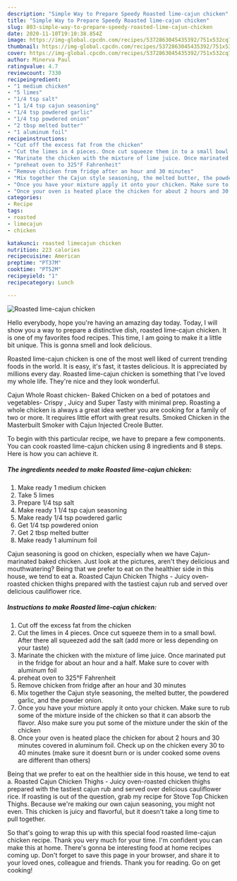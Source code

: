 ```yaml
---
description: "Simple Way to Prepare Speedy Roasted lime-cajun chicken"
title: "Simple Way to Prepare Speedy Roasted lime-cajun chicken"
slug: 803-simple-way-to-prepare-speedy-roasted-lime-cajun-chicken
date: 2020-11-10T19:10:38.854Z
image: https://img-global.cpcdn.com/recipes/5372863045435392/751x532cq70/roasted-lime-cajun-chicken-recipe-main-photo.jpg
thumbnail: https://img-global.cpcdn.com/recipes/5372863045435392/751x532cq70/roasted-lime-cajun-chicken-recipe-main-photo.jpg
cover: https://img-global.cpcdn.com/recipes/5372863045435392/751x532cq70/roasted-lime-cajun-chicken-recipe-main-photo.jpg
author: Minerva Paul
ratingvalue: 4.7
reviewcount: 7330
recipeingredient:
- "1 medium chicken"
- "5 limes"
- "1/4 tsp salt"
- "1 1/4 tsp cajun seasoning"
- "1/4 tsp powdered garlic"
- "1/4 tsp powdered onion"
- "2 tbsp melted butter"
- "1 aluminum foil"
recipeinstructions:
- "Cut off the excess fat from the chicken"
- "Cut the limes in 4 pieces. Once cut squeeze them in to a small bowl. After there all squeezed add the salt (add more or less depending on your taste)"
- "Marinate the chicken with the mixture of lime juice. Once marinated put in the fridge for about an hour and a half. Make sure to cover with aluminum foil"
- "preheat oven to 325°F Fahrenheit"
- "Remove chicken from fridge after an hour and 30 minutes"
- "Mix together the Cajun style seasoning, the melted butter, the powdered garlic, and the powder onion."
- "Once you have your mixture apply it onto your chicken. Make sure to rub some of the mixture inside of the chicken so that it can absorb the flavor. Also make sure you put some of the mixture under the skin of the chicken"
- "Once your oven is heated place the chicken for about 2 hours and 30 minutes covered in aluminum foil. Check up on the chicken every 30 to 40 minutes (make sure it doesnt burn or is under cooked some ovens are different than others)"
categories:
- Recipe
tags:
- roasted
- limecajun
- chicken

katakunci: roasted limecajun chicken 
nutrition: 223 calories
recipecuisine: American
preptime: "PT37M"
cooktime: "PT52M"
recipeyield: "1"
recipecategory: Lunch

---
```



![Roasted lime-cajun chicken](https://img-global.cpcdn.com/recipes/5372863045435392/751x532cq70/roasted-lime-cajun-chicken-recipe-main-photo.jpg)

Hello everybody, hope you're having an amazing day today. Today, I will show you a way to prepare a distinctive dish, roasted lime-cajun chicken. It is one of my favorites food recipes. This time, I am going to make it a little bit unique. This is gonna smell and look delicious.

Roasted lime-cajun chicken is one of the most well liked of current trending foods in the world. It is easy, it's fast, it tastes delicious. It is appreciated by millions every day. Roasted lime-cajun chicken is something that I've loved my whole life. They're nice and they look wonderful.

Cajun Whole Roast chicken- Baked Chicken on a bed of potatoes and vegetables- Crispy , Juicy and Super Tasty with minimal prep. Roasting a whole chicken is always a great idea wether you are cooking for a family of two or more. It requires little effort with great results. Smoked Chicken in the Masterbuilt Smoker with Cajun Injected Creole Butter.


To begin with this particular recipe, we have to prepare a few components. You can cook roasted lime-cajun chicken using 8 ingredients and 8 steps. Here is how you can achieve it.

<!--inarticleads1-->

##### The ingredients needed to make Roasted lime-cajun chicken:

1. Make ready 1 medium chicken
1. Take 5 limes
1. Prepare 1/4 tsp salt
1. Make ready 1 1/4 tsp cajun seasoning
1. Make ready 1/4 tsp powdered garlic
1. Get 1/4 tsp powdered onion
1. Get 2 tbsp melted butter
1. Make ready 1 aluminum foil


Cajun seasoning is good on chicken, especially when we have Cajun-marinated baked chicken. Just look at the pictures, aren&#39;t they delicious and mouthwatering? Being that we prefer to eat on the healthier side in this house, we tend to eat a. Roasted Cajun Chicken Thighs - Juicy oven-roasted chicken thighs prepared with the tastiest cajun rub and served over delicious cauliflower rice. 

<!--inarticleads2-->

##### Instructions to make Roasted lime-cajun chicken:

1. Cut off the excess fat from the chicken
1. Cut the limes in 4 pieces. Once cut squeeze them in to a small bowl. After there all squeezed add the salt (add more or less depending on your taste)
1. Marinate the chicken with the mixture of lime juice. Once marinated put in the fridge for about an hour and a half. Make sure to cover with aluminum foil
1. preheat oven to 325°F Fahrenheit
1. Remove chicken from fridge after an hour and 30 minutes
1. Mix together the Cajun style seasoning, the melted butter, the powdered garlic, and the powder onion.
1. Once you have your mixture apply it onto your chicken. Make sure to rub some of the mixture inside of the chicken so that it can absorb the flavor. Also make sure you put some of the mixture under the skin of the chicken
1. Once your oven is heated place the chicken for about 2 hours and 30 minutes covered in aluminum foil. Check up on the chicken every 30 to 40 minutes (make sure it doesnt burn or is under cooked some ovens are different than others)


Being that we prefer to eat on the healthier side in this house, we tend to eat a. Roasted Cajun Chicken Thighs - Juicy oven-roasted chicken thighs prepared with the tastiest cajun rub and served over delicious cauliflower rice. If roasting is out of the question, grab my recipe for Stove Top Chicken Thighs. Because we&#39;re making our own cajun seasoning, you might not even. This chicken is juicy and flavorful, but it doesn&#39;t take a long time to pull together. 

So that's going to wrap this up with this special food roasted lime-cajun chicken recipe. Thank you very much for your time. I'm confident you can make this at home. There's gonna be interesting food at home recipes coming up. Don't forget to save this page in your browser, and share it to your loved ones, colleague and friends. Thank you for reading. Go on get cooking!
